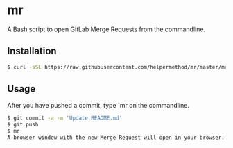 # mr
A Bash script to open GitLab Merge Requests from the commandline.

## Installation

```sh
$ curl -sSL https://raw.githubusercontent.com/helpermethod/mr/master/mr > /usr/local/bin/mr
```

## Usage

After you have pushed a commit, type `mr on the commandline.

```sh
$ git commit -a -m 'Update README.md'
$ git push
$ mr
A browser window with the new Merge Request will open in your browser.

